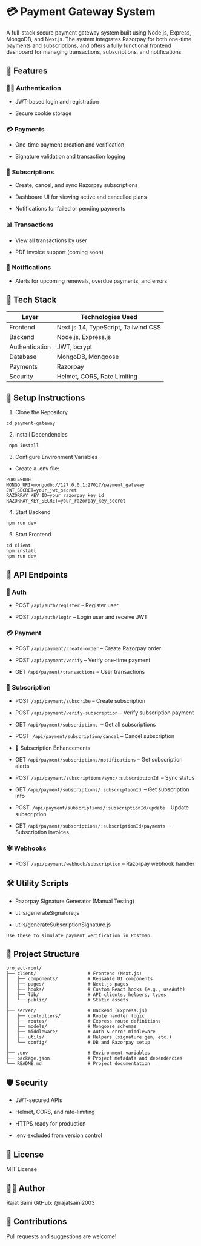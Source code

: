 # 💳 Payment Gateway System

A full-stack secure payment gateway system built using Node.js, Express, MongoDB, and Next.js. The system integrates Razorpay for both one-time payments and subscriptions, and offers a fully functional frontend dashboard for managing transactions, subscriptions, and notifications.

## 🚀 Features

### 🧑‍💻 Authentication

- JWT-based login and registration

- Secure cookie storage

### 💳 Payments

- One-time payment creation and verification

- Signature validation and transaction logging

### 🔁 Subscriptions

- Create, cancel, and sync Razorpay subscriptions

- Dashboard UI for viewing active and cancelled plans

- Notifications for failed or pending payments

### 📊 Transactions

- View all transactions by user

- PDF invoice support (coming soon)

### 🔔 Notifications

- Alerts for upcoming renewals, overdue payments, and errors

## 🧰 Tech Stack

| Layer          | Technologies Used               |
| -------------- | ------------------------------- |
| Frontend       | Next.js 14, TypeScript, Tailwind CSS |
| Backend        | Node.js, Express.js             |
| Authentication | JWT, bcrypt                     |
| Database       | MongoDB, Mongoose               |
| Payments       | Razorpay                        |
| Security       | Helmet, CORS, Rate Limiting     |


## 🔧 Setup Instructions

1. Clone the Repository

``` git clone https://github.com/rajatsaini2003/PaymentGateway.git
cd payment-gateway 
```

2. Install Dependencies

```
 npm install
```

3. Configure Environment Variables

- Create a .env file:
```
PORT=5000
MONGO_URI=mongodb://127.0.0.1:27017/payment_gateway
JWT_SECRET=your_jwt_secret
RAZORPAY_KEY_ID=your_razorpay_key_id
RAZORPAY_KEY_SECRET=your_razorpay_key_secret
```
4. Start Backend
```
npm run dev
```
5. Start Frontend
```
cd client
npm install
npm run dev
```
## 📡 API Endpoints

### 🔐 Auth

- POST `/api/auth/register` – Register user

- POST `/api/auth/login` – Login user and receive JWT

### 💳 Payment

- POST `/api/payment/create-order` – Create Razorpay order

- POST `/api/payment/verify` – Verify one-time payment

- GET `/api/payment/transactions` – User transactions

### 🔁 Subscription

- POST `/api/payment/subscribe` – Create subscription

- POST `/api/payment/verify-subscription` – Verify subscription payment

- GET `/api/payment/subscriptions `– Get all subscriptions

- POST` /api/payment/subscription/cancel` – Cancel subscription

- 📣 Subscription Enhancements

- GET `/api/payment/subscriptions/notifications` – Get subscription alerts

- POST `/api/payment/subscriptions/sync/:subscriptionId `– Sync status

- GET `/api/payment/subscriptions/:subscriptionId `– Get subscription info

- POST` /api/payment/subscriptions/:subscriptionId/update` – Update subscription

- GET `/api/payment/subscriptions/:subscriptionId/payments `– Subscription invoices

### 🕸 Webhooks

- POST `/api/payment/webhook/subscription` – Razorpay webhook handler

## 🛠️ Utility Scripts

- Razorpay Signature Generator (Manual Testing)

- utils/generateSignature.js

- utils/generateSubscriptionSignature.js

`Use these to simulate payment verification in Postman.`

## 📁 Project Structure

```
project-root/
├── client/                   # Frontend (Next.js)
│   ├── components/           # Reusable UI components
│   ├── pages/                # Next.js pages
│   ├── hooks/                # Custom React hooks (e.g., useAuth)
│   ├── lib/                  # API clients, helpers, types
│   └── public/               # Static assets
│
├── server/                   # Backend (Express.js)
│   ├── controllers/          # Route handler logic
│   ├── routes/               # Express route definitions
│   ├── models/               # Mongoose schemas
│   ├── middleware/           # Auth & error middleware
│   ├── utils/                # Helpers (signature gen, etc.)
│   └── config/               # DB and Razorpay setup
│
├── .env                      # Environment variables
├── package.json              # Project metadata and dependencies
└── README.md                 # Project documentation
```

## 🛡️ Security

- JWT-secured APIs

- Helmet, CORS, and rate-limiting

- HTTPS ready for production

- .env excluded from version control



## 📄 License

MIT License

## 👨‍💻 Author

Rajat Saini GitHub: @rajatsaini2003

## 🤝 Contributions

Pull requests and suggestions are welcome!

